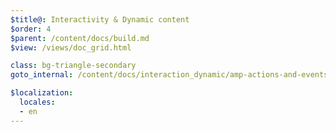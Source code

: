 ```yaml
---
$title@: Interactivity & Dynamic content
$order: 4
$parent: /content/docs/build.md
$view: /views/doc_grid.html

class: bg-triangle-secondary
goto_internal: /content/docs/interaction_dynamic/amp-actions-and-events.md

$localization:
  locales:
  - en
---
```

